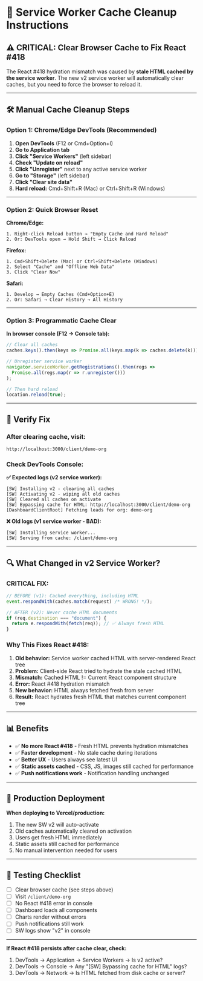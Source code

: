 # 🧹 Service Worker Cache Cleanup Instructions

## ⚠️ CRITICAL: Clear Browser Cache to Fix React #418

The React #418 hydration mismatch was caused by **stale HTML cached by the service worker**. The new v2 service worker will automatically clear caches, but you need to force the browser to reload it.

---

## 🛠️ Manual Cache Cleanup Steps

### **Option 1: Chrome/Edge DevTools (Recommended)**

1. **Open DevTools** (F12 or Cmd+Option+I)
2. **Go to Application tab**
3. **Click "Service Workers"** (left sidebar)
4. **Check "Update on reload"**
5. **Click "Unregister"** next to any active service worker
6. **Go to "Storage"** (left sidebar)
7. **Click "Clear site data"**
8. **Hard reload:** Cmd+Shift+R (Mac) or Ctrl+Shift+R (Windows)

---

### **Option 2: Quick Browser Reset**

**Chrome/Edge:**
```
1. Right-click Reload button → "Empty Cache and Hard Reload"
2. Or: DevTools open → Hold Shift → Click Reload
```

**Firefox:**
```
1. Cmd+Shift+Delete (Mac) or Ctrl+Shift+Delete (Windows)
2. Select "Cache" and "Offline Web Data"
3. Click "Clear Now"
```

**Safari:**
```
1. Develop → Empty Caches (Cmd+Option+E)
2. Or: Safari → Clear History → All History
```

---

### **Option 3: Programmatic Cache Clear**

**In browser console (F12 → Console tab):**
```javascript
// Clear all caches
caches.keys().then(keys => Promise.all(keys.map(k => caches.delete(k))));

// Unregister service worker
navigator.serviceWorker.getRegistrations().then(regs => 
  Promise.all(regs.map(r => r.unregister()))
);

// Then hard reload
location.reload(true);
```

---

## 🚀 Verify Fix

### **After clearing cache, visit:**
`http://localhost:3000/client/demo-org`

### **Check DevTools Console:**

**✅ Expected logs (v2 service worker):**
```
[SW] Installing v2 - clearing all caches
[SW] Activating v2 - wiping all old caches
[SW] Cleared all caches on activate
[SW] Bypassing cache for HTML: http://localhost:3000/client/demo-org
[DashboardClientRoot] Fetching leads for org: demo-org
```

**❌ Old logs (v1 service worker - BAD):**
```
[SW] Installing service worker...
[SW] Serving from cache: /client/demo-org
```

---

## 🔍 What Changed in v2 Service Worker?

### **CRITICAL FIX:**
```javascript
// BEFORE (v1): Cached everything, including HTML
event.respondWith(caches.match(request) /* WRONG! */);

// AFTER (v2): Never cache HTML documents
if (req.destination === "document") {
  return e.respondWith(fetch(req)); // ✅ Always fresh HTML
}
```

### **Why This Fixes React #418:**

1. **Old behavior:** Service worker cached HTML with server-rendered React tree
2. **Problem:** Client-side React tried to hydrate the stale cached HTML
3. **Mismatch:** Cached HTML != Current React component structure
4. **Error:** React #418 hydration mismatch
5. **New behavior:** HTML always fetched fresh from server
6. **Result:** React hydrates fresh HTML that matches current component tree

---

## 📊 Benefits

- ✅ **No more React #418** - Fresh HTML prevents hydration mismatches
- ✅ **Faster development** - No stale cache during iterations
- ✅ **Better UX** - Users always see latest UI
- ✅ **Static assets cached** - CSS, JS, images still cached for performance
- ✅ **Push notifications work** - Notification handling unchanged

---

## 🎯 Production Deployment

**When deploying to Vercel/production:**

1. The new SW v2 will auto-activate
2. Old caches automatically cleared on activation
3. Users get fresh HTML immediately
4. Static assets still cached for performance
5. No manual intervention needed for users

---

## 🧪 Testing Checklist

- [ ] Clear browser cache (see steps above)
- [ ] Visit `/client/demo-org`
- [ ] No React #418 error in console
- [ ] Dashboard loads all components
- [ ] Charts render without errors
- [ ] Push notifications still work
- [ ] SW logs show "v2" in console

---

**If React #418 persists after cache clear, check:**
1. DevTools → Application → Service Workers → Is v2 active?
2. DevTools → Console → Any "[SW] Bypassing cache for HTML" logs?
3. DevTools → Network → Is HTML fetched from disk cache or server?

